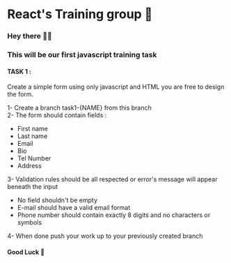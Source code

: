 # React's Training group 🚃 
### Hey there 🚃👋
### This will be our first javascript training task 

#### TASK 1 :
Create a simple form using only javascript and HTML you are free to design the form.

1- Create a branch task1-{NAME} from this branch   
2- The form should contain fields :
 - First name 
 - Last name 
 - Email 
 - Bio 
 - Tel Number
 - Address
 
 3- Validation rules should be all respected or error's message will appear 
 beneath the input
 - No field shouldn't be empty
 - E-mail should have a valid email format
 - Phone number should contain exactly 8 digits and no characters or symbols

4- When done push your work up to your previously created branch 


#### Good Luck 🤞
